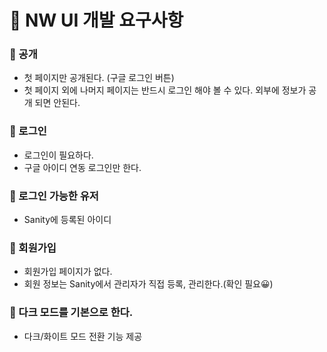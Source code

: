 # 🦄 NW UI 개발 요구사항

### 📍 공개

- 첫 페이지만 공개된다. (구글 로그인 버튼)
- 첫 페이지 외에 나머지 페이지는 반드시 로그인 해야 볼 수 있다. 외부에 정보가 공개 되면 안된다.

### 📍 로그인

- 로그인이 필요하다.
- 구글 아이디 연동 로그인만 한다.

### 📍 로그인 가능한 유저

- Sanity에 등록된 아이디

### 📍 회원가입

- 회원가입 페이지가 없다.
- 회원 정보는 Sanity에서 관리자가 직접 등록, 관리한다.(확인 필요😀)

### 📍 다크 모드를 기본으로 한다.

- 다크/화이트 모드 전환 기능 제공
